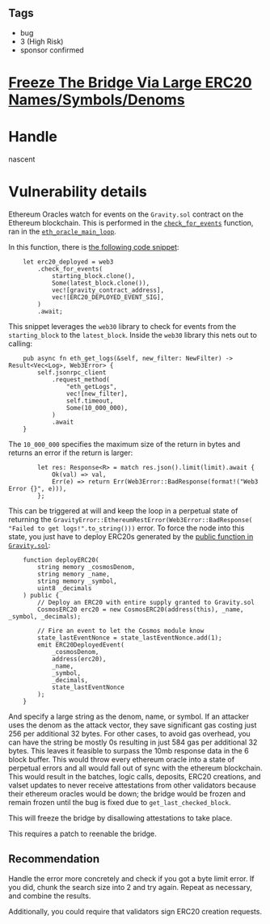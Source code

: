 ## Tags

- bug
- 3 (High Risk)
- sponsor confirmed

# [Freeze The Bridge Via Large ERC20 Names/Symbols/Denoms](https://github.com/code-423n4/2021-08-gravitybridge-findings/issues/5) 

# Handle

nascent


# Vulnerability details

Ethereum Oracles watch for events on the `Gravity.sol` contract on the Ethereum blockchain. This is performed in the [`check_for_events`](https://github.com/althea-net/cosmos-gravity-bridge/blob/92d0e12cea813305e6472851beeb80bd2eaf858d/orchestrator/orchestrator/src/ethereum_event_watcher.rs#L23) function, ran in the [`eth_oracle_main_loop`](https://github.com/althea-net/cosmos-gravity-bridge/blob/92d0e12cea813305e6472851beeb80bd2eaf858d/orchestrator/orchestrator/src/main_loop.rs#L94). 

In this function, there is [the following code snippet](https://github.com/althea-net/cosmos-gravity-bridge/blob/92d0e12cea813305e6472851beeb80bd2eaf858d/orchestrator/orchestrator/src/ethereum_event_watcher.rs#L66-L73):
```rust=
    let erc20_deployed = web3
        .check_for_events(
            starting_block.clone(),
            Some(latest_block.clone()),
            vec![gravity_contract_address],
            vec![ERC20_DEPLOYED_EVENT_SIG],
        )
        .await;
```
This snippet leverages the `web30` library to check for events from the `starting_block` to the `latest_block`. Inside the `web30` library this nets out to calling:
```rust=
    pub async fn eth_get_logs(&self, new_filter: NewFilter) -> Result<Vec<Log>, Web3Error> {
        self.jsonrpc_client
            .request_method(
                "eth_getLogs",
                vec![new_filter],
                self.timeout,
                Some(10_000_000),
            )
            .await
    }
```

The `10_000_000` specifies the maximum size of the return in bytes and returns an error if the return is larger:
```rust=
        let res: Response<R> = match res.json().limit(limit).await {
            Ok(val) => val,
            Err(e) => return Err(Web3Error::BadResponse(format!("Web3 Error {}", e))),
        };
```

This can be triggered at will and keep the loop in a perpetual state of returning the `GravityError::EthereumRestError(Web3Error::BadResponse(
            "Failed to get logs!".to_string()))` error. To force the node into this state, you just have to deploy ERC20s generated by the [public function in `Gravity.sol`](https://github.com/althea-net/cosmos-gravity-bridge/blob/92d0e12cea813305e6472851beeb80bd2eaf858d/solidity/contracts/Gravity.sol#L546-L565):
```solidity=
	function deployERC20(
		string memory _cosmosDenom,
		string memory _name,
		string memory _symbol,
		uint8 _decimals
	) public {
		// Deploy an ERC20 with entire supply granted to Gravity.sol
		CosmosERC20 erc20 = new CosmosERC20(address(this), _name, _symbol, _decimals);

		// Fire an event to let the Cosmos module know
		state_lastEventNonce = state_lastEventNonce.add(1);
		emit ERC20DeployedEvent(
			_cosmosDenom,
			address(erc20),
			_name,
			_symbol,
			_decimals,
			state_lastEventNonce
		);
	}
```

And specify a large string as the denom, name, or symbol. If an attacker uses the denom as the attack vector, they save significant gas costing just 256 per additional 32 bytes. For other cases, to avoid gas overhead, you can have the string be mostly 0s resulting in just 584 gas per additional 32 bytes. This leaves it feasible to surpass the 10mb response data in the 6 block buffer. This would throw every ethereum oracle into a state of perpetual errors and all would fall out of sync with the ethereum blockchain. This would result in the batches, logic calls, deposits, ERC20 creations, and valset updates to never receive attestations from other validators because their ethereum oracles would be down; the bridge would be frozen and remain frozen until the bug is fixed due to `get_last_checked_block`.

This will freeze the bridge by disallowing attestations to take place.

This requires a patch to reenable the bridge.

## Recommendation
Handle the error more concretely and check if you got a byte limit error. If you did, chunk the search size into 2 and try again. Repeat as necessary, and combine the results.

Additionally, you could require that validators sign ERC20 creation requests.

